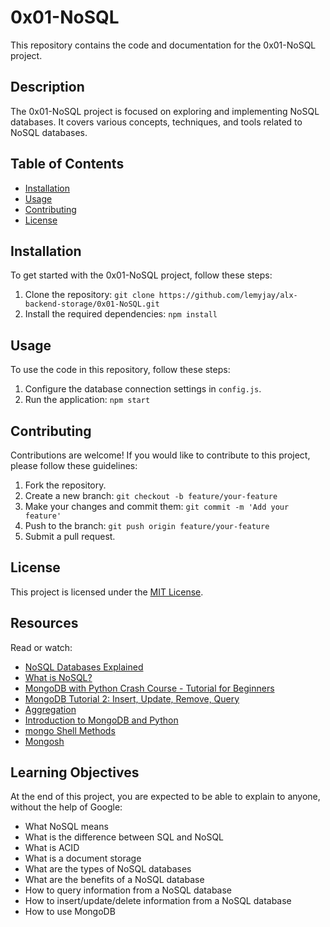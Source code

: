 # 0x01-NoSQL

This repository contains the code and documentation for the 0x01-NoSQL project.

## Description

The 0x01-NoSQL project is focused on exploring and implementing NoSQL databases. It covers various concepts, techniques, and tools related to NoSQL databases.

## Table of Contents

- [Installation](#installation)
- [Usage](#usage)
- [Contributing](#contributing)
- [License](#license)

## Installation

To get started with the 0x01-NoSQL project, follow these steps:

1. Clone the repository: `git clone https://github.com/lemyjay/alx-backend-storage/0x01-NoSQL.git`
2. Install the required dependencies: `npm install`

## Usage

To use the code in this repository, follow these steps:

1. Configure the database connection settings in `config.js`.
2. Run the application: `npm start`

## Contributing

Contributions are welcome! If you would like to contribute to this project, please follow these guidelines:

1. Fork the repository.
2. Create a new branch: `git checkout -b feature/your-feature`
3. Make your changes and commit them: `git commit -m 'Add your feature'`
4. Push to the branch: `git push origin feature/your-feature`
5. Submit a pull request.

## License

This project is licensed under the [MIT License](LICENSE).

## Resources
Read or watch:

- [NoSQL Databases Explained](https://intranet.alxswe.com/rltoken/wweK7dOY4pf8haCqv9Iv6Q)
- [What is NoSQL?](https://www.mongodb.com/nosql-explained)
- [MongoDB with Python Crash Course - Tutorial for Beginners](https://intranet.alxswe.com/rltoken/RyyP9OH1EMBWWYpTs4TqoA)
- [MongoDB Tutorial 2: Insert, Update, Remove, Query](https://intranet.alxswe.com/rltoken/9__3tR-NimgXlmjPQwTF-Q)
- [Aggregation](https://intranet.alxswe.com/rltoken/ziEDeniRobC6owPE1_avAQ)
- [Introduction to MongoDB and Python](https://intranet.alxswe.com/rltoken/axwwF4CjO7FnK8Ecochqnw)
- [mongo Shell Methods](https://intranet.alxswe.com/rltoken/lUqnLwOHbbp9FK39ijNmDQ)
- [Mongosh](https://docs.mongodb.com/mongodb-shell/)
## Learning Objectives
At the end of this project, you are expected to be able to explain to anyone, without the help of Google:

- What NoSQL means
- What is the difference between SQL and NoSQL
- What is ACID
- What is a document storage
- What are the types of NoSQL databases
- What are the benefits of a NoSQL database
- How to query information from a NoSQL database
- How to insert/update/delete information from a NoSQL database
- How to use MongoDB